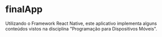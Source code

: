 # finalApp
Utilizando o Framework React Native, este aplicativo implementa alguns conteúdos vistos na disciplina "Programação para Dispositivos Móveis".
